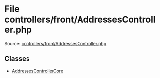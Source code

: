 File controllers/front/AddressesController.php
=========

Source: [controllers/front/AddressesController.php](https://github.com/PrestaShop/PrestaShop/blob/1.5.0.9/controllers/front/AddressesController.php)


Classes
-------

* [AddressesControllerCore](class.AddressesControllerCore.md)


